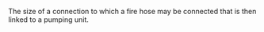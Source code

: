 The size of a connection to which a fire hose may be connected that is then linked to a pumping unit.